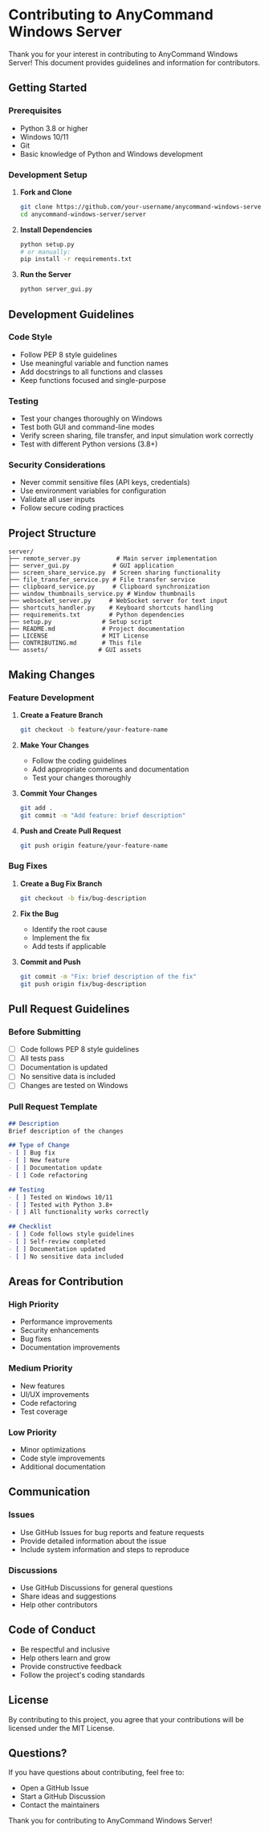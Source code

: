 # Contributing to AnyCommand Windows Server

Thank you for your interest in contributing to AnyCommand Windows Server! This document provides guidelines and information for contributors.

## Getting Started

### Prerequisites

- Python 3.8 or higher
- Windows 10/11
- Git
- Basic knowledge of Python and Windows development

### Development Setup

1. **Fork and Clone**
   ```bash
   git clone https://github.com/your-username/anycommand-windows-server.git
   cd anycommand-windows-server/server
   ```

2. **Install Dependencies**
   ```bash
   python setup.py
   # or manually:
   pip install -r requirements.txt
   ```

3. **Run the Server**
   ```bash
   python server_gui.py
   ```

## Development Guidelines

### Code Style

- Follow PEP 8 style guidelines
- Use meaningful variable and function names
- Add docstrings to all functions and classes
- Keep functions focused and single-purpose

### Testing

- Test your changes thoroughly on Windows
- Test both GUI and command-line modes
- Verify screen sharing, file transfer, and input simulation work correctly
- Test with different Python versions (3.8+)

### Security Considerations

- Never commit sensitive files (API keys, credentials)
- Use environment variables for configuration
- Validate all user inputs
- Follow secure coding practices

## Project Structure

```
server/
├── remote_server.py          # Main server implementation
├── server_gui.py            # GUI application
├── screen_share_service.py  # Screen sharing functionality
├── file_transfer_service.py # File transfer service
├── clipboard_service.py     # Clipboard synchronization
├── window_thumbnails_service.py # Window thumbnails
├── websocket_server.py     # WebSocket server for text input
├── shortcuts_handler.py    # Keyboard shortcuts handling
├── requirements.txt        # Python dependencies
├── setup.py              # Setup script
├── README.md             # Project documentation
├── LICENSE               # MIT License
├── CONTRIBUTING.md       # This file
└── assets/              # GUI assets
```

## Making Changes

### Feature Development

1. **Create a Feature Branch**
   ```bash
   git checkout -b feature/your-feature-name
   ```

2. **Make Your Changes**
   - Follow the coding guidelines
   - Add appropriate comments and documentation
   - Test your changes thoroughly

3. **Commit Your Changes**
   ```bash
   git add .
   git commit -m "Add feature: brief description"
   ```

4. **Push and Create Pull Request**
   ```bash
   git push origin feature/your-feature-name
   ```

### Bug Fixes

1. **Create a Bug Fix Branch**
   ```bash
   git checkout -b fix/bug-description
   ```

2. **Fix the Bug**
   - Identify the root cause
   - Implement the fix
   - Add tests if applicable

3. **Commit and Push**
   ```bash
   git commit -m "Fix: brief description of the fix"
   git push origin fix/bug-description
   ```

## Pull Request Guidelines

### Before Submitting

- [ ] Code follows PEP 8 style guidelines
- [ ] All tests pass
- [ ] Documentation is updated
- [ ] No sensitive data is included
- [ ] Changes are tested on Windows

### Pull Request Template

```markdown
## Description
Brief description of the changes

## Type of Change
- [ ] Bug fix
- [ ] New feature
- [ ] Documentation update
- [ ] Code refactoring

## Testing
- [ ] Tested on Windows 10/11
- [ ] Tested with Python 3.8+
- [ ] All functionality works correctly

## Checklist
- [ ] Code follows style guidelines
- [ ] Self-review completed
- [ ] Documentation updated
- [ ] No sensitive data included
```

## Areas for Contribution

### High Priority
- Performance improvements
- Security enhancements
- Bug fixes
- Documentation improvements

### Medium Priority
- New features
- UI/UX improvements
- Code refactoring
- Test coverage

### Low Priority
- Minor optimizations
- Code style improvements
- Additional documentation

## Communication

### Issues
- Use GitHub Issues for bug reports and feature requests
- Provide detailed information about the issue
- Include system information and steps to reproduce

### Discussions
- Use GitHub Discussions for general questions
- Share ideas and suggestions
- Help other contributors

## Code of Conduct

- Be respectful and inclusive
- Help others learn and grow
- Provide constructive feedback
- Follow the project's coding standards

## License

By contributing to this project, you agree that your contributions will be licensed under the MIT License.

## Questions?

If you have questions about contributing, feel free to:
- Open a GitHub Issue
- Start a GitHub Discussion
- Contact the maintainers

Thank you for contributing to AnyCommand Windows Server! 